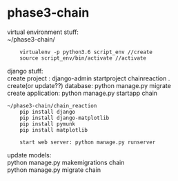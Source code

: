 # phase3-chain

virtual environment stuff:  
    ~/phase3-chain/

        virtualenv -p python3.6 script_env //create  
        source script_env/bin/activate //activate  


django stuff:  
        create project : django-admin startproject chainreaction .  
        create(or update??) database: python manage.py migrate    
        create application: python manage.py startapp chain  

    ~/phase3-chain/chain_reaction
        pip install django
        pip install django-matplotlib
        pip install pymunk 
        pip install matplotlib
        
        start web server: python manage.py runserver
  

update models:  
        python manage.py makemigrations chain  
        python manage.py migrate chain  

